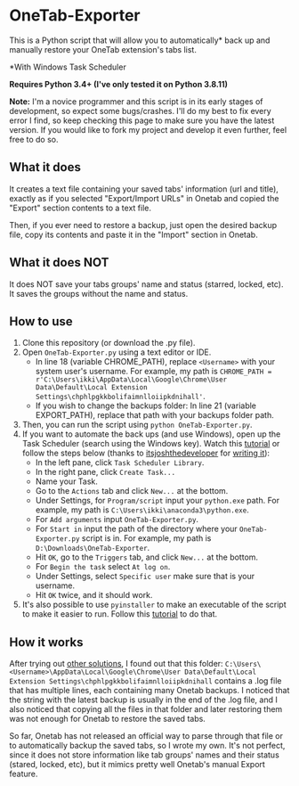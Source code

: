 # OneTab-Exporter

This is a Python script that will allow you to automatically* back up and manually restore your OneTab extension's tabs list.

*With Windows Task Scheduler

**Requires Python 3.4+ (I've only tested it on Python 3.8.11)**

**Note:** I'm a novice programmer and this script is in its early stages of development, so expect some bugs/crashes. I'll do my best to fix every error I find, so keep checking this page to make sure you have the latest version. If you would like to fork my project and develop it even further, feel free to do so.

## What it does

It creates a text file containing your saved tabs' information (url and title), exactly as if you selected "Export/Import URLs" in Onetab and copied the "Export" section contents to a text file.

Then, if you ever need to restore a backup, just open the desired backup file, copy its contents and paste it in the "Import" section in Onetab. 

## What it does NOT

It does NOT save your tabs groups' name and status (starred, locked, etc). It saves the groups without the name and status.

## How to use

1. Clone this repository (or download the .py file).
2. Open `OneTab-Exporter.py` using a text editor or IDE.
   - In line 18 (variable CHROME_PATH), replace `<Username>` with your system user's username. For example, my path is `CHROME_PATH = r'C:\Users\ikki\AppData\Local\Google\Chrome\User Data\Default\Local Extension Settings\chphlpgkkbolifaimnlloiipkdnihall'`.
   - If you wish to change the backups folder: In line 21 (variable EXPORT_PATH), replace that path with your backups folder path.
3. Then, you can run the script using `python OneTab-Exporter.py`.
4. If you want to automate the back ups (and use Windows), open up the Task Scheduler (search using the Windows key). Watch this [tutorial](https://www.youtube.com/watch?v=n2Cr_YRQk7o&feature=emb_title) or follow the steps below (thanks to [itsjoshthedeveloper](https://github.com/itsjoshthedeveloper) for [writing it](https://github.com/itsjoshthedeveloper/backupOneTab#how-to-use)):
   - In the left pane, click `Task Scheduler Library`.
   - In the right pane, click `Create Task...`
   - Name your Task.
   - Go to the `Actions` tab and click `New...` at the bottom.
   - Under Settings, for `Program/script` input your `python.exe` path. For example, my path is `C:\Users\ikki\anaconda3\python.exe`.
   - For `Add arguments` input `OneTab-Exporter.py`.
   - For `Start in` input the path of the directory where your `OneTab-Exporter.py` script is in. For example, my path is `D:\Downloads\OneTab-Exporter`.
   - Hit `OK`, go to the `Triggers` tab, and click `New...` at the bottom.
   - For `Begin the task` select `At log on`.
   - Under Settings, select `Specific user` make sure that is your username.
   - Hit `OK` twice, and it should work.
5. It's also possible to use `pyinstaller` to make an executable of the script to make it easier to run. Follow this [tutorial](https://datatofish.com/executable-pyinstaller/) to do that.

## How it works 

After trying out [other solutions](https://github.com/itsjoshthedeveloper/backupOneTab/issues/1), I found out that this folder: `C:\Users\<Username>\AppData\Local\Google\Chrome\User Data\Default\Local Extension Settings\chphlpgkkbolifaimnlloiipkdnihall` contains a .log file that has multiple lines, each containing many Onetab backups. I noticed that the string with the latest backup is usually in the end of the .log file, and I also noticed that copying all the files in that folder and later restoring them was not enough for Onetab to restore the saved tabs.

So far, Onetab has not released an official way to parse through that file or to automatically backup the saved tabs, so I wrote my own. It's not perfect, since it does not store information like tab groups' names and their status (stared, locked, etc), but it mimics pretty well Onetab's manual Export feature.

